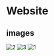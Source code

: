 # Website
## images
![2](https://github.com/user-attachments/assets/2a3bc6a5-005b-4bd6-871b-362793e8c8ab)
![3](https://github.com/user-attachments/assets/31c60dd0-8987-4ab3-8507-a93ccad3337a)
![1](https://github.com/user-attachments/assets/e5907ab5-d2d8-4480-8523-9dd136f4395f)
